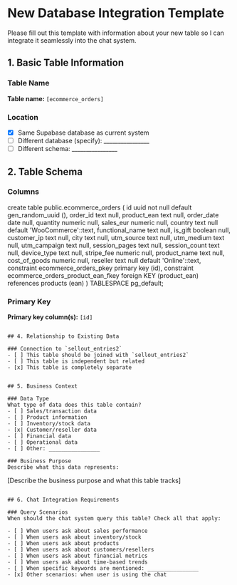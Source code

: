 # New Database Integration Template

Please fill out this template with information about your new table so I can integrate it seamlessly into the chat system.

## 1. Basic Table Information

### Table Name
**Table name:** `[ecommerce_orders]`

### Location
- [x] Same Supabase database as current system
- [ ] Different database (specify): ________________
- [ ] Different schema: ________________

## 2. Table Schema

### Columns
create table public.ecommerce_orders (
  id uuid not null default gen_random_uuid (),
  order_id text null,
  product_ean text null,
  order_date date null,
  quantity numeric null,
  sales_eur numeric null,
  country text null default 'WooCommerce'::text,
  functional_name text null,
  is_gift boolean null,
  customer_ip text null,
  city text null,
  utm_source text null,
  utm_medium text null,
  utm_campaign text null,
  session_pages text null,
  session_count text null,
  device_type text null,
  stripe_fee numeric null,
  product_name text null,
  cost_of_goods numeric null,
  reseller text null default 'Online'::text,
  constraint ecommerce_orders_pkey primary key (id),
  constraint ecommerce_orders_product_ean_fkey foreign KEY (product_ean) references products (ean)
) TABLESPACE pg_default;

### Primary Key
**Primary key column(s):** `[id]`


```

## 4. Relationship to Existing Data

### Connection to `sellout_entries2`
- [ ] This table should be joined with `sellout_entries2`
- [ ] This table is independent but related
- [x] This table is completely separate


## 5. Business Context

### Data Type
What type of data does this table contain?
- [ ] Sales/transaction data
- [ ] Product information
- [ ] Inventory/stock data
- [x| Customer/reseller data
- [ ] Financial data
- [ ] Operational data
- [ ] Other: ________________

### Business Purpose
Describe what this data represents:
```
[Describe the business purpose and what this table tracks]
```

## 6. Chat Integration Requirements

### Query Scenarios
When should the chat system query this table? Check all that apply:

- [ ] When users ask about sales performance
- [ ] When users ask about inventory/stock
- [ ] When users ask about products
- [ ] When users ask about customers/resellers
- [ ] When users ask about financial metrics
- [ ] When users ask about time-based trends
- [ ] When specific keywords are mentioned: ________________
- [x] Other scenarios: when user is using the chat
